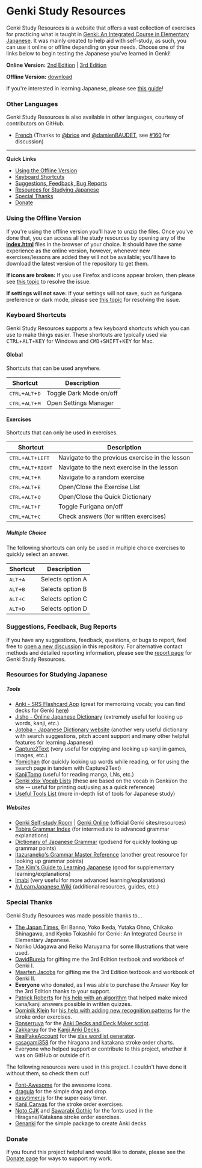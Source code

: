 ﻿# Genki Study Resources
Genki Study Resources is a website that offers a vast collection of exercises for practicing what is taught in [Genki: An Integrated Course in Elementary Japanese](http://genki.japantimes.co.jp/index_en). It was mainly created to help aid with self-study, as such, you can use it online or offline depending on your needs. Choose one of the links below to begin testing the Japanese you've learned in Genki!


**Online Version:** [2nd Edition](https://sethclydesdale.github.io/genki-study-resources/) | [3rd Edition](https://sethclydesdale.github.io/genki-study-resources/lessons-3rd/)

**Offline Version:** [download](https://github.com/SethClydesdale/genki-study-resources/archive/master.zip)

If you're interested in learning Japanese, please see [this guide](https://sethclydesdale.github.io/genki-study-resources/help/japanese-guide/)!

### Other Languages

Genki Study Resources is also available in other languages, courtesy of contributors on GitHub.

- [French](https://github.com/brice/genki-study-resources-fr) (Thanks to [@brice](https://github.com/brice) and [@damienBAUDET](https://github.com/damienBAUDET), see [#160](https://github.com/SethClydesdale/genki-study-resources/discussions/160) for discussion)

-----

**Quick Links**
- [Using the Offline Version](#using-the-offline-version)
- [Keyboard Shortcuts](#keyboard-shortcuts)
- [Suggestions, Feedback, Bug Reports](#suggestions-feedback-bug-reports)
- [Resources for Studying Japanese](#resources-for-studying-japanese)
- [Special Thanks](#special-thanks)
- [Donate](#donate)


### Using the Offline Version
If you're using the offline version you'll have to unzip the files. Once you've done that, you can access all the study resources by opening any of the [**index.html**](https://i62.servimg.com/u/f62/18/21/41/30/captur11.png) files in the browser of your choice. It should have the same experience as the online version, however, whenever new exercises/lessons are added they will not be available; you'll have to download the latest version of the repository to get them.

**If icons are broken:** If you use Firefox and icons appear broken, then please see [this topic](https://sethclydesdale.github.io/genki-study-resources/help/broken-icons/) to resolve the issue.

**If settings will not save:** If your settings will not save, such as furigana preference or dark mode, please see [this topic](https://sethclydesdale.github.io/genki-study-resources/help/stuck-loading/) for resolving the issue.


### Keyboard Shortcuts
Genki Study Resources supports a few keyboard shortcuts which you can use to make things easier. These shortcuts are typically used via <kbd>CTRL</kbd>+<kbd>ALT</kbd>+<kbd>KEY</kbd> for Windows and <kbd>CMD</kbd>+<kbd>SHIFT</kbd>+<kbd>KEY</kbd> for Mac.

#### Global
Shortcuts that can be used anywhere.

| Shortcut | Description |
| -------- | ----------- |
| <kbd>CTRL</kbd>+<kbd>ALT</kbd>+<kbd>D</kbd> | Toggle Dark Mode on/off |
| <kbd>CTRL</kbd>+<kbd>ALT</kbd>+<kbd>M</kbd> | Open Settings Manager |

#### Exercises
Shortcuts that can only be used in exercises.

| Shortcut | Description |
| -------- | ----------- |
| <kbd>CTRL</kbd>+<kbd>ALT</kbd>+<kbd>LEFT</kbd> | Navigate to the previous exercise in the lesson |
| <kbd>CTRL</kbd>+<kbd>ALT</kbd>+<kbd>RIGHT</kbd> | Navigate to the next exercise in the lesson |
| <kbd>CTRL</kbd>+<kbd>ALT</kbd>+<kbd>R</kbd> | Navigate to a random exercise |
| <kbd>CTRL</kbd>+<kbd>ALT</kbd>+<kbd>E</kbd> | Open/Close the Exercise List |
| <kbd>CTRL</kbd>+<kbd>ALT</kbd>+<kbd>Q</kbd> | Open/Close the Quick Dictionary |
| <kbd>CTRL</kbd>+<kbd>ALT</kbd>+<kbd>F</kbd> | Toggle Furigana on/off |
| <kbd>CTRL</kbd>+<kbd>ALT</kbd>+<kbd>C</kbd> | Check answers (for written exercises) |

##### Multiple Choice
The following shortcuts can only be used in multiple choice exercises to quickly select an answer.

| Shortcut | Description |
| -------- | ----------- |
| <kbd>ALT</kbd>+<kbd>A</kbd> | Selects option A |
| <kbd>ALT</kbd>+<kbd>B</kbd> | Selects option B |
| <kbd>ALT</kbd>+<kbd>C</kbd> | Selects option C |
| <kbd>ALT</kbd>+<kbd>D</kbd> | Selects option D |


### Suggestions, Feedback, Bug Reports
If you have any suggestions, feedback, questions, or bugs to report, feel free to [open a new discussion](https://github.com/SethClydesdale/genki-study-resources/discussions) in this repository. For alternative contact methods and detailed reporting information, please see the [report page](https://sethclydesdale.github.io/genki-study-resources/report/) for Genki Study Resources.


### Resources for Studying Japanese

##### Tools
- [Anki - SRS Flashcard App](https://apps.ankiweb.net/) (great for memorizing vocab; you can find decks for Genki [here](https://sethclydesdale.github.io/genki-study-resources/help/anki-decks/))
- [Jisho - Online Japanese Dictionary](http://jisho.org/) (extremely useful for looking up words, kanji, etc.)
- [Jotoba - Japanese Dictionary website](https://jotoba.de/) (another very useful dictionary with search suggestions, pitch accent support and many other helpful features for learning Japanese)
- [Capture2Text](http://capture2text.sourceforge.net/) (very useful for copying and looking up kanji in games, images, etc.)
- [Yomichan](https://foosoft.net/projects/yomichan/) (for quickly looking up words while reading, or for using the search page in tandem with Capture2Text)
- [KanjiTomo](https://www.kanjitomo.net/) (useful for reading manga, LNs, etc.)
- [Genki xlsx Vocab Lists](https://github.com/SethClydesdale/genki-study-resources/tree/master/resources/tools/wordlist_E-J) (these are based on the vocab in Genki/on the site -- useful for printing out/using as a quick reference)
- [Useful Tools List](https://sethclydesdale.github.io/genki-study-resources/help/japanese-guide/#tools) (more in-depth list of tools for Japanese study)

##### Websites
- [Genki Self-study Room](https://genki3.japantimes.co.jp/en/student/) | [Genki Online](https://genki3.japantimes.co.jp/) (official Genki sites/resources)
- [Tobira Grammar Index](https://sethclydesdale.github.io/tobira-study-resources/lessons/appendix/grammar-index/) (for intermediate to advanced grammar explanations)
- [Dictionary of Japanese Grammar](https://core6000.neocities.org/dojg/) (godsend for quickly looking up grammar points)
- [Itazuraneko's Grammar Master Reference](https://kenrick95.github.io/itazuraneko/grammar/masterreference) (another great resource for looking up grammar points)
- [Tae Kim's Guide to Learning Japanese](http://www.guidetojapanese.org/learn/) (good for supplementary learning/explanations)
- [Imabi](http://www.imabi.net/) (very useful for more advanced learning/explanations)
- [/r/LearnJapanese Wiki](https://www.reddit.com/r/LearnJapanese/wiki/index) (additional resources, guides, etc.)


### Special Thanks
Genki Study Resources was made possible thanks to...
- [The Japan Times](https://bookclub.japantimes.co.jp/en/), Eri Banno, Yoko Ikeda, Yutaka Ohno, Chikako Shinagawa, and Kyoko Tokashiki for Genki: An Integrated Course in Elementary Japanese.
- Noriko Udagawa and Reiko Maruyama for some Illustrations that were used.
- [DavidBurela](https://github.com/DavidBurela) for gifting me the 3rd Edition textbook and workbook of Genki I.
- [Maarten Jacobs](https://github.com/maartenJacobs) for gifting me the 3rd Edition textbook and workbook of Genki II.
- **Everyone** who donated, as I was able to purchase the Answer Key for the 3rd Edition thanks to your support.
- [Patrick Roberts](https://github.com/patrickroberts) for [his help with an algorithm](https://stackoverflow.com/a/59337819/12502093) that helped make mixed kana/kanji answers possible in written quizzes.
- [Dominik Klein](https://github.com/asdfjkl) for [his help with adding new recognition patterns](https://github.com/asdfjkl/kanjicanvas/issues/1) for the stroke order exercises.
- [Ronserruya](https://github.com/Ronserruya) for the [Anki Decks and Deck Maker script](https://github.com/SethClydesdale/genki-study-resources/pull/89).
- [Zakkaruu](https://github.com/Zakkaruu) for the [Kanji Anki Decks](https://github.com/SethClydesdale/genki-study-resources/issues/192).
- [RealFakeAccount](https://github.com/RealFakeAccount) for the [xlsx wordlist generator](https://github.com/SethClydesdale/genki-study-resources/pull/109).
- [sasagami358](http://sasagami358.blog.fc2.com/blog-entry-593.html) for the hiragana and katakana stroke order charts.
- Everyone who helped support or contribute to this project, whether it was on GitHub or outside of it.

The following resources were used in this project. I couldn't have done it without them, so check them out!
- [Font-Awesome](https://github.com/FortAwesome/Font-Awesome) for the awesome icons.
- [dragula](https://github.com/bevacqua/dragula) for the simple drag and drop.
- [easytimer.js](https://github.com/albert-gonzalez/easytimer.js) for the super easy timer.
- [Kanji Canvas](https://github.com/asdfjkl/kanjicanvas) for the stroke order exercises.
- [Noto CJK](https://www.google.com/get/noto/help/cjk/) and [Sawarabi Gothic](https://fonts.google.com/specimen/Sawarabi+Gothic) for the fonts used in the Hiragana/Katakana stroke order exercises.
- [Genanki](https://github.com/kerrickstaley/genanki) for the simple package to create Anki decks

### Donate
If you found this project helpful and would like to donate, please see the [Donate page](https://sethclydesdale.github.io/genki-study-resources/donate/) for ways to support my work.
